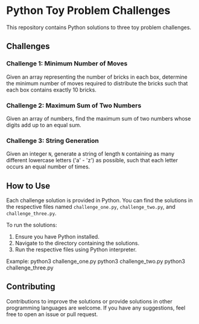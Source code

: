 # Python Toy Problem Challenges

This repository contains Python solutions to three toy problem challenges.

## Challenges

### Challenge 1: Minimum Number of Moves

Given an array representing the number of bricks in each box, determine the minimum number of moves required to distribute the bricks such that each box contains exactly 10 bricks.

### Challenge 2: Maximum Sum of Two Numbers

Given an array of numbers, find the maximum sum of two numbers whose digits add up to an equal sum.

### Challenge 3: String Generation

Given an integer `N`, generate a string of length `N` containing as many different lowercase letters ('a' - 'z') as possible, such that each letter occurs an equal number of times.

## How to Use

Each challenge solution is provided in Python. You can find the solutions in the respective files named `challenge_one.py`, `challenge_two.py`, and `challenge_three.py`.

To run the solutions:

1. Ensure you have Python installed.
2. Navigate to the directory containing the solutions.
3. Run the respective files using Python interpreter.

Example:
python3 challenge_one.py
python3 challenge_two.py
python3 challenge_three.py

## Contributing

Contributions to improve the solutions or provide solutions in other programming languages are welcome. If you have any suggestions, feel free to open an issue or pull request.
